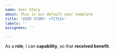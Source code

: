 ```yaml
---
name: User Story
about: This is our default user template
title: 'USER STORY: <TITLE>'
labels: ''
assignees: ''

---
```


As a **role**, I can **capability**, so that **received benefit**.
